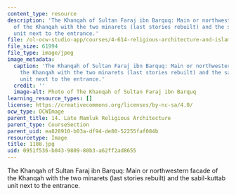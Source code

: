 ```yaml
---
content_type: resource
description: 'The Khanqah of Sultan Faraj ibn Barquq: Main or northwestern facade
  of the Khanqah with the two minarets (last stories rebuilt) and the sabil-kuttab
  unit next to the entrance.'
file: /ol-ocw-studio-app/courses/4-614-religious-architecture-and-islamic-cultures-fall-2002/0951f536b043980980b3a62ff2ad8655_1108.jpg
file_size: 61994
file_type: image/jpeg
image_metadata:
  caption: 'The Khanqah of Sultan Faraj ibn Barquq: Main or northwestern facade of
    the Khanqah with the two minarets (last stories rebuilt) and the sabil-kuttab
    unit next to the entrance.'
  credit: ''
  image-alt: Photo of The Khanqah of Sultan Faraj ibn Barquq
learning_resource_types: []
license: https://creativecommons.org/licenses/by-nc-sa/4.0/
ocw_type: OCWImage
parent_title: 14. Late Mamluk Religious Architecture
parent_type: CourseSection
parent_uid: ea828910-b03a-df94-de80-52255faf084b
resourcetype: Image
title: 1108.jpg
uid: 0951f536-b043-9809-80b3-a62ff2ad8655
---
```

The Khanqah of Sultan Faraj ibn Barquq: Main or northwestern facade of the Khanqah with the two minarets (last stories rebuilt) and the sabil-kuttab unit next to the entrance.